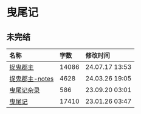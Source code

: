 # 曳尾记

## 未完结

|名称|字数|修改时间|
|:-|:-|:-|
|[捉鬼郡主](捉鬼郡主.md)|14086|24.07.17 13:53|
|[捉鬼郡主-notes](捉鬼郡主-notes.md)|4628|24.03.26 19:05|
|[曳尾记杂录](曳尾记杂录.md)|586|23.09.20 03:01|
|[曳尾记](曳尾记.md)|17410|23.01.26 03:47|

